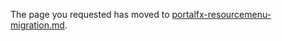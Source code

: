 
The page you requested has moved to [portalfx-resourcemenu-migration.md](portalfx-resourcemenu-migration.md). 
